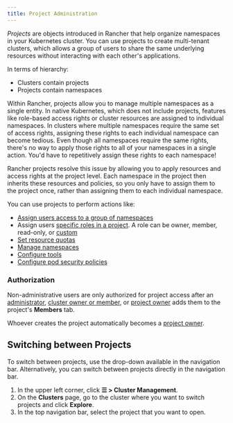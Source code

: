 ```yaml
---
title: Project Administration
---
```


<head>
  <link rel="canonical" href="https://ranchermanager.docs.rancher.com/how-to-guides/advanced-user-guides/manage-projects"/>
</head>

_Projects_ are objects introduced in Rancher that help organize namespaces in your Kubernetes cluster. You can use projects to create multi-tenant clusters, which allows a group of users to share the same underlying resources without interacting with each other's applications.

In terms of hierarchy:

- Clusters contain projects
- Projects contain namespaces

Within Rancher, projects allow you to manage multiple namespaces as a single entity. In native Kubernetes, which does not include projects, features like role-based access rights or cluster resources are assigned to individual namespaces. In clusters where multiple namespaces require the same set of access rights, assigning these rights to each individual namespace can become tedious. Even though all namespaces require the same rights, there's no way to apply those rights to all of your namespaces in a single action. You'd have to repetitively assign these rights to each namespace!

Rancher projects resolve this issue by allowing you to apply resources and access rights at the project level. Each namespace in the project then inherits these resources and policies, so you only have to assign them to the project once, rather than assigning them to each individual namespace.

You can use projects to perform actions like:

- [Assign users access to a group of namespaces](../../new-user-guides/add-users-to-projects.md)
- Assign users [specific roles in a project](../../new-user-guides/authentication-permissions-and-global-configuration/manage-role-based-access-control-rbac/cluster-and-project-roles.md#project-roles). A role can be owner, member, read-only, or [custom](../../new-user-guides/authentication-permissions-and-global-configuration/manage-role-based-access-control-rbac/custom-roles.md)
- [Set resource quotas](manage-project-resource-quotas/manage-project-resource-quotas.md)
- [Manage namespaces](../../new-user-guides/manage-namespaces.md)
- [Configure tools](../../../reference-guides/rancher-project-tools.md)
- [Configure pod security policies](manage-pod-security-policies.md)

### Authorization

Non-administrative users are only authorized for project access after an [administrator](../../new-user-guides/authentication-permissions-and-global-configuration/manage-role-based-access-control-rbac/global-permissions.md), [cluster owner or member](../../new-user-guides/authentication-permissions-and-global-configuration/manage-role-based-access-control-rbac/cluster-and-project-roles.md#cluster-roles), or [project owner](../../new-user-guides/authentication-permissions-and-global-configuration/manage-role-based-access-control-rbac/cluster-and-project-roles.md#project-roles) adds them to the project's **Members** tab.

Whoever creates the project automatically becomes a [project owner](../../new-user-guides/authentication-permissions-and-global-configuration/manage-role-based-access-control-rbac/cluster-and-project-roles.md#project-roles).

## Switching between Projects

To switch between projects, use the drop-down available in the navigation bar. Alternatively, you can switch between projects directly in the navigation bar.

1. In the upper left corner, click **☰ > Cluster Management**.
1. On the **Clusters** page, go to the cluster where you want to switch projects and click **Explore**.
1. In the top navigation bar, select the project that you want to open.
